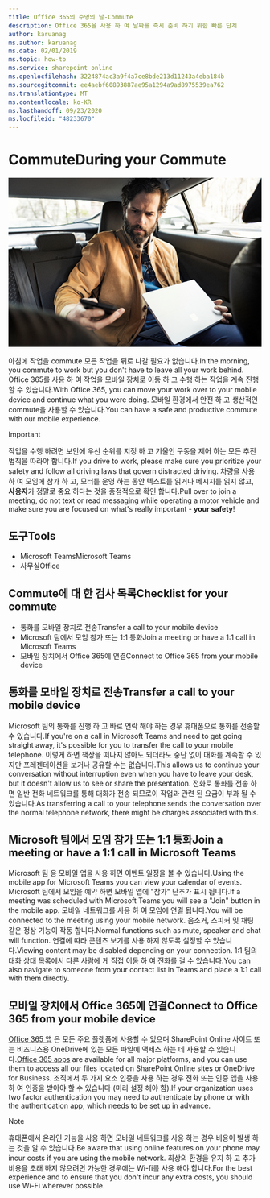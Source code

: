```yaml
---
title: Office 365의 수명의 날-Commute
description: Office 365을 사용 하 여 날짜를 즉시 준비 하기 위한 빠른 단계
author: karuanag
ms.author: karuanag
ms.date: 02/01/2019
ms.topic: how-to
ms.service: sharepoint online
ms.openlocfilehash: 3224874ac3a9f4a7ce8bde213d11243a4eba184b
ms.sourcegitcommit: ee4aebf60893887ae95a1294a9ad8975539ea762
ms.translationtype: MT
ms.contentlocale: ko-KR
ms.lasthandoff: 09/23/2020
ms.locfileid: "48233670"
---
```

# <a name="during-your-commute"></a><span data-ttu-id="a01e3-103">Commute</span><span class="sxs-lookup"><span data-stu-id="a01e3-103">During your Commute</span></span>

![Commute visual](media/ditl_commute.png)

<span data-ttu-id="a01e3-105">아침에 작업을 commute 모든 작업을 뒤로 나갈 필요가 없습니다.</span><span class="sxs-lookup"><span data-stu-id="a01e3-105">In the morning, you commute to work but you don't have to leave all your work behind.</span></span> <span data-ttu-id="a01e3-106">Office 365를 사용 하 여 작업을 모바일 장치로 이동 하 고 수행 하는 작업을 계속 진행할 수 있습니다.</span><span class="sxs-lookup"><span data-stu-id="a01e3-106">With Office 365, you can move your work over to your mobile device and continue what you were doing.</span></span>  <span data-ttu-id="a01e3-107">모바일 환경에서 안전 하 고 생산적인 commute을 사용할 수 있습니다.</span><span class="sxs-lookup"><span data-stu-id="a01e3-107">You can have a safe and productive commute with our mobile experience.</span></span>  

> [!IMPORTANT]
> <span data-ttu-id="a01e3-108">작업을 수행 하려면 보안에 우선 순위를 지정 하 고 기울인 구동을 제어 하는 모든 추진 법칙을 따라야 합니다.</span><span class="sxs-lookup"><span data-stu-id="a01e3-108">If you drive to work, please make sure you prioritize your safety and follow all driving laws that govern distracted driving.</span></span> <span data-ttu-id="a01e3-109">차량을 사용 하 여 모임에 참가 하 고, 모터를 운영 하는 동안 텍스트를 읽거나 메시지를 읽지 않고, **사용자**가 정말로 중요 하다는 것을 중점적으로 확인 합니다.</span><span class="sxs-lookup"><span data-stu-id="a01e3-109">Pull over to join a meeting, do not text or read messaging while operating a motor vehicle and make sure you are focused on what's really important - **your safety**!</span></span>


## <a name="tools"></a><span data-ttu-id="a01e3-110">도구</span><span class="sxs-lookup"><span data-stu-id="a01e3-110">Tools</span></span>
- <span data-ttu-id="a01e3-111">Microsoft Teams</span><span class="sxs-lookup"><span data-stu-id="a01e3-111">Microsoft Teams</span></span>
- <span data-ttu-id="a01e3-112">사무실</span><span class="sxs-lookup"><span data-stu-id="a01e3-112">Office</span></span> 

## <a name="checklist-for-your-commute"></a><span data-ttu-id="a01e3-113">Commute에 대 한 검사 목록</span><span class="sxs-lookup"><span data-stu-id="a01e3-113">Checklist for your commute</span></span>
- <span data-ttu-id="a01e3-114">통화를 모바일 장치로 전송</span><span class="sxs-lookup"><span data-stu-id="a01e3-114">Transfer a call to your mobile device</span></span>
- <span data-ttu-id="a01e3-115">Microsoft 팀에서 모임 참가 또는 1:1 통화</span><span class="sxs-lookup"><span data-stu-id="a01e3-115">Join a meeting or have a 1:1 call in Microsoft Teams</span></span>
- <span data-ttu-id="a01e3-116">모바일 장치에서 Office 365에 연결</span><span class="sxs-lookup"><span data-stu-id="a01e3-116">Connect to Office 365 from your mobile device</span></span>
 
## <a name="transfer-a-call-to-your-mobile-device"></a><span data-ttu-id="a01e3-117">통화를 모바일 장치로 전송</span><span class="sxs-lookup"><span data-stu-id="a01e3-117">Transfer a call to your mobile device</span></span>
<span data-ttu-id="a01e3-118">Microsoft 팀의 통화를 진행 하 고 바로 연락 해야 하는 경우 휴대폰으로 통화를 전송할 수 있습니다.</span><span class="sxs-lookup"><span data-stu-id="a01e3-118">If you're on a call in Microsoft Teams and need to get going straight away, it's possible for you to transfer the call to your mobile telephone.</span></span> <span data-ttu-id="a01e3-119">이렇게 하면 책상을 떠나지 않아도 되더라도 중단 없이 대화를 계속할 수 있지만 프레젠테이션을 보거나 공유할 수는 없습니다.</span><span class="sxs-lookup"><span data-stu-id="a01e3-119">This allows us to continue your conversation without interruption even when you have to leave your desk, but it doesn't allow us to see or share the presentation.</span></span> <span data-ttu-id="a01e3-120">전화로 통화를 전송 하면 일반 전화 네트워크를 통해 대화가 전송 되므로이 작업과 관련 된 요금이 부과 될 수 있습니다.</span><span class="sxs-lookup"><span data-stu-id="a01e3-120">As transferring a call to your telephone sends the conversation over the normal telephone network, there might be charges associated with this.</span></span>

## <a name="join-a-meeting-or-have-a-11-call-in-microsoft-teams"></a><span data-ttu-id="a01e3-121">Microsoft 팀에서 모임 참가 또는 1:1 통화</span><span class="sxs-lookup"><span data-stu-id="a01e3-121">Join a meeting or have a 1:1 call in Microsoft Teams</span></span>
<span data-ttu-id="a01e3-122">Microsoft 팀 용 모바일 앱을 사용 하면 이벤트 일정을 볼 수 있습니다.</span><span class="sxs-lookup"><span data-stu-id="a01e3-122">Using the mobile app for Microsoft Teams you can view your calendar of events.</span></span>  <span data-ttu-id="a01e3-123">Microsoft 팀에서 모임을 예약 하면 모바일 앱에 "참가" 단추가 표시 됩니다.</span><span class="sxs-lookup"><span data-stu-id="a01e3-123">If a meeting was scheduled with Microsoft Teams you will see a "Join" button in the mobile app.</span></span> <span data-ttu-id="a01e3-124">모바일 네트워크를 사용 하 여 모임에 연결 됩니다.</span><span class="sxs-lookup"><span data-stu-id="a01e3-124">You will be connected to the meeting using your mobile network.</span></span>  <span data-ttu-id="a01e3-125">음소거, 스피커 및 채팅 같은 정상 기능이 작동 합니다.</span><span class="sxs-lookup"><span data-stu-id="a01e3-125">Normal functions such as mute, speaker and chat will function.</span></span>  <span data-ttu-id="a01e3-126">연결에 따라 콘텐츠 보기를 사용 하지 않도록 설정할 수 있습니다.</span><span class="sxs-lookup"><span data-stu-id="a01e3-126">Viewing content may be disabled depending on your connection.</span></span> <span data-ttu-id="a01e3-127">1:1 팀의 대화 상대 목록에서 다른 사람에 게 직접 이동 하 여 전화를 걸 수 있습니다.</span><span class="sxs-lookup"><span data-stu-id="a01e3-127">You can also navigate to someone from your contact list in Teams and place a 1:1 call with them directly.</span></span> 

## <a name="connect-to-office-365-from-your-mobile-device"></a><span data-ttu-id="a01e3-128">모바일 장치에서 Office 365에 연결</span><span class="sxs-lookup"><span data-stu-id="a01e3-128">Connect to Office 365 from your mobile device</span></span>
<span data-ttu-id="a01e3-129">[Office 365 앱](https://support.office.com/article/set-up-office-apps-and-email-on-a-mobile-device-7dabb6cb-0046-40b6-81fe-767e0b1f014f?ui=en-US&rs=en-US&ad=US) 은 모든 주요 플랫폼에 사용할 수 있으며 SharePoint Online 사이트 또는 비즈니스용 OneDrive에 있는 모든 파일에 액세스 하는 데 사용할 수 있습니다.</span><span class="sxs-lookup"><span data-stu-id="a01e3-129">[Office 365 apps](https://support.office.com/article/set-up-office-apps-and-email-on-a-mobile-device-7dabb6cb-0046-40b6-81fe-767e0b1f014f?ui=en-US&rs=en-US&ad=US) are available for all major platforms, and you can use them to access all our files located on SharePoint Online sites or OneDrive for Business.</span></span> <span data-ttu-id="a01e3-130">조직에서 두 가지 요소 인증을 사용 하는 경우 전화 또는 인증 앱을 사용 하 여 인증을 받아야 할 수 있습니다 (미리 설정 해야 함).</span><span class="sxs-lookup"><span data-stu-id="a01e3-130">If your organization uses two factor authentication you may need to authenticate by phone or with the authentication app, which needs to be set up in advance.</span></span>  

> [!NOTE]
> <span data-ttu-id="a01e3-131">휴대폰에서 온라인 기능을 사용 하면 모바일 네트워크를 사용 하는 경우 비용이 발생 하는 것을 알 수 있습니다.</span><span class="sxs-lookup"><span data-stu-id="a01e3-131">Be aware that using online features on your phone may incur costs if you are using the mobile network.</span></span> <span data-ttu-id="a01e3-132">최상의 환경을 유지 하 고 추가 비용을 초래 하지 않으려면 가능한 경우에는 Wi-fi를 사용 해야 합니다.</span><span class="sxs-lookup"><span data-stu-id="a01e3-132">For the best experience and to ensure that you don't incur any extra costs, you should use Wi-Fi wherever possible.</span></span>
